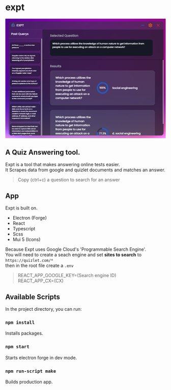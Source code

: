 # expt


<img src="Preview.png" width="618" />


## A Quiz Answering tool.
Expt is a tool that makes answering online tests easier. <br />
It Scrapes data from google and quizlet documents and matches an answer. 
> Copy (ctrl+c) a question to search for an answer


## App

Expt is built on.

- Electron (Forge)
- React
- Typescript
- Scss
- Mui 5 (Icons)

Because Expt uses Google Cloud's 'Programmable Search Engine'.<br />
You will need to create a seach engine and set 	**sites to search** to `https://quizlet.com/*` <br />
then in the root file create a `.env`

>REACT_APP_GOOGLE_KEY=(Search engine ID)<br />
>REACT_APP_CX=(CX)

## Available Scripts

In the project directory, you can run:

### `npm install`
Installs packages. 

### `npm start`
Starts electron forge in dev mode. 

### `npm run-script make`
Builds production app.
